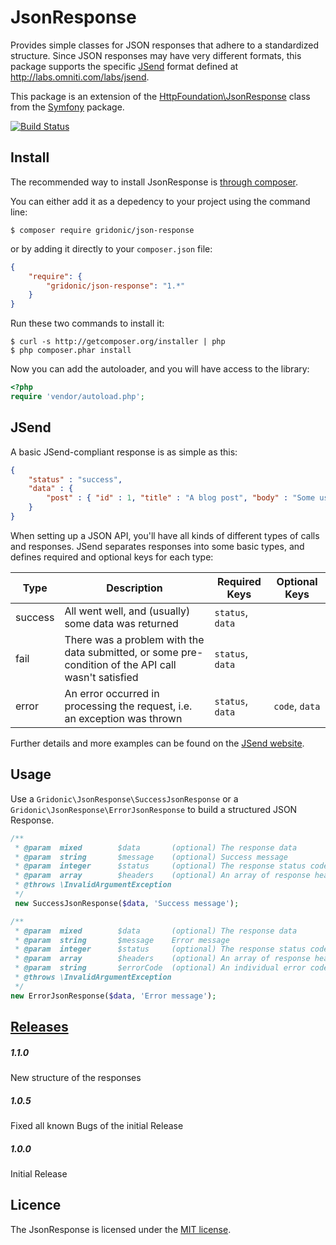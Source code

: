 # JsonResponse

Provides simple classes for JSON responses that adhere to a standardized structure.
Since JSON responses may have very different formats, this package supports the specific
[JSend](http://labs.omniti.com/labs/jsend) format defined at http://labs.omniti.com/labs/jsend.

This package is an extension of the [HttpFoundation\JsonResponse](http://symfony.com/doc/current/components/http_foundation/introduction.html)
class from the [Symfony](http://symfony.com/) package.

[![Build Status](https://travis-ci.org/gridonic/JsonResponse.svg?branch=master)](https://travis-ci.org/gridonic/JsonResponse)

## Install

The recommended way to install JsonResponse is [through composer](http://getcomposer.org).

You can either add it as a depedency to your project using the command line:

    $ composer require gridonic/json-response

or by adding it directly to your ```composer.json``` file:

```json
{
    "require": {
        "gridonic/json-response": "1.*"
    }
}
```

Run these two commands to install it:

    $ curl -s http://getcomposer.org/installer | php
    $ php composer.phar install

Now you can add the autoloader, and you will have access to the library:

```php
<?php
require 'vendor/autoload.php';
```

## JSend

A basic JSend-compliant response is as simple as this:

```json
{
    "status" : "success",
    "data" : {
        "post" : { "id" : 1, "title" : "A blog post", "body" : "Some useful content" }
    }
}
```

When setting up a JSON API, you'll have all kinds of different types of calls and responses.
JSend separates responses into some basic types, and defines required and optional keys for each type:

Type | Description | Required Keys | Optional Keys
--- | --- | --- | ---
success | All went well, and (usually) some data was returned | ```status```, ```data``` |
fail | There was a problem with the data submitted, or some pre-condition of the API call wasn't satisfied | ```status```, ```data``` |
error | An error occurred in processing the request, i.e. an exception was thrown | ```status```, ```data``` | ```code```, ```data```

Further details and more examples can be found on the [JSend website](http://labs.omniti.com/labs/jsend).

## Usage

Use a `Gridonic\JsonResponse\SuccessJsonResponse` or a `Gridonic\JsonResponse\ErrorJsonResponse` to build a structured JSON Response.

```php
/**
 * @param  mixed        $data       (optional) The response data
 * @param  string       $message    (optional) Success message
 * @param  integer      $status     (optional) The response status code
 * @param  array        $headers    (optional) An array of response headers
 * @throws \InvalidArgumentException
 */
 new SuccessJsonResponse($data, 'Success message');
```

```php
/**
 * @param  mixed        $data       (optional) The response data
 * @param  string       $message    Error message
 * @param  integer      $status     (optional) The response status code
 * @param  array        $headers    (optional) An array of response headers
 * @param  string       $errorCode  (optional) An individual error code
 * @throws \InvalidArgumentException
 */
new ErrorJsonResponse($data, 'Error message');
```

## [Releases](https://github.com/gridonic/JsonResponse/releases)
##### 1.1.0
New structure of the responses

##### 1.0.5
Fixed all known Bugs of the initial Release

##### 1.0.0
Initial Release

## Licence

The JsonResponse is licensed under the [MIT license](LICENSE).

